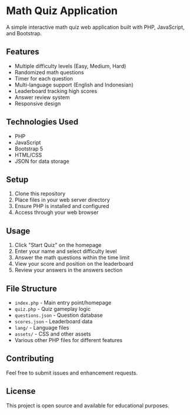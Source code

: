 # Math Quiz Application

A simple interactive math quiz web application built with PHP, JavaScript, and Bootstrap.

## Features

- Multiple difficulty levels (Easy, Medium, Hard)
- Randomized math questions
- Timer for each question
- Multi-language support (English and Indonesian)
- Leaderboard tracking high scores
- Answer review system
- Responsive design

## Technologies Used

- PHP
- JavaScript 
- Bootstrap 5
- HTML/CSS
- JSON for data storage

## Setup

1. Clone this repository
2. Place files in your web server directory
3. Ensure PHP is installed and configured
4. Access through your web browser

## Usage

1. Click "Start Quiz" on the homepage
2. Enter your name and select difficulty level
3. Answer the math questions within the time limit
4. View your score and position on the leaderboard
5. Review your answers in the answers section

## File Structure

- `index.php` - Main entry point/homepage
- `quiz.php` - Quiz gameplay logic
- `questions.json` - Question database
- `scores.json` - Leaderboard data
- `lang/` - Language files
- `assets/` - CSS and other assets
- Various other PHP files for different features

## Contributing

Feel free to submit issues and enhancement requests.

## License

This project is open source and available for educational purposes.